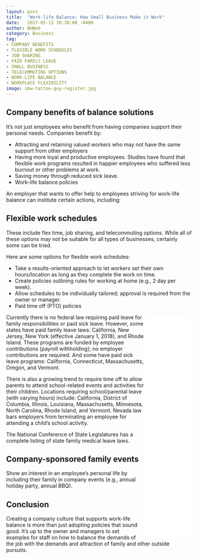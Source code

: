 ```yaml
---
layout: post
title:  "Work-life Balance: How Small Business Make it Work"
date:   2017-05-12 10:30:00 -0400
author: BHWeb
category: Business
tag:
- COMPANY BENEFITS
- FLEXIBLE WORK SCHEDULES
- JOB SHARING
- PAID FAMILY LEAVE
- SMALL BUSINESS
- TELECOMMUTING OPTIONS
- WORK-LIFE BALANCE
- WORKPLACE FLEXIBILITY
image: sbw-tattoo-guy-register.jpg
---
```


## Company benefits of balance solutions

It’s not just employees who benefit from having companies support their personal needs. Companies benefit by:

  - Attracting and retaining valued workers who may not have the same support from other employers
  - Having more loyal and productive employees. Studies have found that flexible work programs resulted in happier employees who suffered less burnout or other problems at work.
  - Saving money through reduced sick leave.
  - Work-life balance policies

An employer that wants to offer help to employees striving for work-life balance can institute certain actions, including:

## Flexible work schedules

These include flex time, job sharing, and telecommuting options. While all of these options may not be suitable for all types of businesses, certainly some can be tried.

Here are some options for flexible work schedules:

  - Take a results-oriented approach to let workers set their own hours/location as long as they complete the work on time.
  - Create policies outlining rules for working at home (e.g., 2 day per week).
  - Allow schedules to be individually tailored; approval is required from the owner or manager.
  - Paid time off (PTO) policies

<iframe src="//rcm-na.amazon-adsystem.com/e/cm?o=1&p=29&l=ur1&category=amazonhomepage_2017&f=ifr&linkID=06f43fe82e7fa3111c7ca7c9ee23449d&t=360531-20&tracking_id=360531-20" width="120" height="600" scrolling="no" border="0" marginwidth="0" style="border:none;float:right;margin:5px" frameborder="0"></iframe>

Currently there is no federal law requiring paid leave for family responsibilities or paid sick leave. However, some states have paid family leave laws: California, New Jersey, New York (effective January 1, 2018), and Rhode Island. These programs are funded by employee contributions (payroll withholding); no employer contributions are required.  And some have paid sick leave programs: California, Connecticut, Massachusetts, Oregon, and Vermont.

There is also a growing trend to require time off to allow parents to attend school-related events and activities for their children. Locations requiring school/parental leave (with varying hours) include: California, District of Columbia, Illinois, Louisiana, Massachusetts, Minnesota, North Carolina, Rhode Island, and Vermont. Nevada law bars employers from terminating an employee for attending a child’s school activity.

The National Conference of State Legislatures has a complete listing of state family medical leave laws.

## Company-sponsored family events

Show an interest in an employee’s personal life by including their family in company events (e.g., annual holiday party, annual BBQ).

## Conclusion

Creating a company culture that supports work-life balance is more than just adopting policies that sound good. It’s up to the owner and managers to set examples for staff on how to balance the demands of the job with the demands and attraction of family and other outside pursuits.
